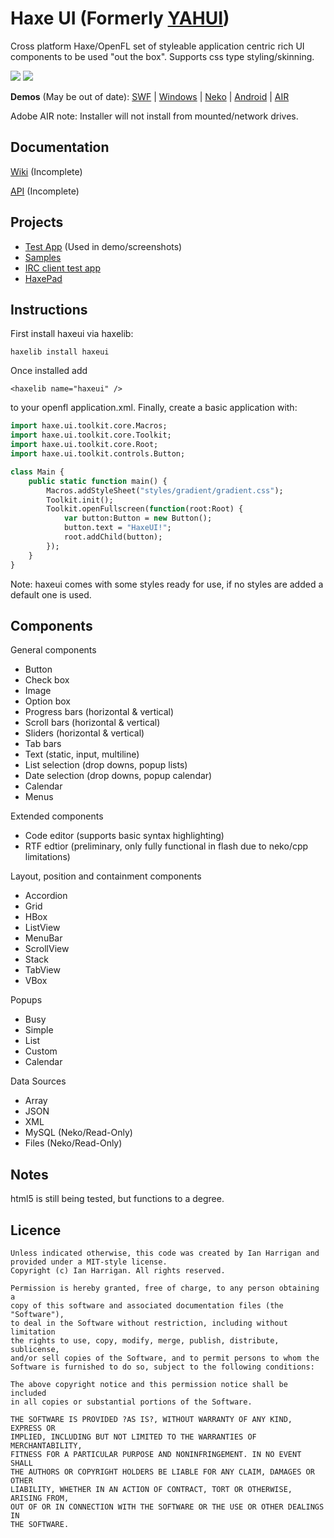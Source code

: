 Haxe UI (Formerly <a href="https://github.com/ianharrigan/yahui">YAHUI</a>)
================================
Cross platform Haxe/OpenFL set of styleable application centric rich UI components to be used "out the box". Supports css type styling/skinning.

<img src="https://raw.github.com/ianharrigan/haxeui-test-app/master/docs/screenshots/main.jpg" />
<img src="https://raw.github.com/ianharrigan/haxeui-test-app/master/docs/screenshots/extended.jpg" />

<b>Demos</b> (May be out of date): 
<a href="https://github.com/ianharrigan/haxeui-test-app/blob/master/docs/demo/haxeuitestapp.swf?raw=true">SWF</a> | 
<a href="https://github.com/ianharrigan/haxeui-test-app/blob/master/docs/demo/windows/haxeuitestapp.zip?raw=true">Windows</a> | 
<a href="https://github.com/ianharrigan/haxeui-test-app/blob/master/docs/demo/neko/haxeuitestapp.zip?raw=true">Neko</a> | 
<a href="https://github.com/ianharrigan/haxeui-test-app/blob/master/docs/demo/android/haxeuitestapp.apk?raw=true">Android</a> |
<a href="https://github.com/ianharrigan/haxeui-test-app/blob/master/docs/demo/air/haxeuitestapp.air?raw=true">AIR</a>

Adobe AIR  note: Installer will not install from mounted/network drives.

Documentation
-------------------------
<a href="https://github.com/ianharrigan/haxeui/wiki">Wiki</a> (Incomplete)

<a href="http://haxeui.org/docs/api">API</a> (Incomplete)

Projects
-------------------------
 - <a href="https://github.com/ianharrigan/haxeui-test-app">Test App</a> (Used in demo/screenshots)
 - <a href="https://github.com/ianharrigan/haxeui/tree/master/samples">Samples</a>
 - <a href="https://github.com/ianharrigan/hui-irc-threadtest">IRC client test app</a>
 - <a href="https://github.com/ianharrigan/haxe-pad">HaxePad</a>

Instructions
-------------------------
First install haxeui via haxelib:
```
haxelib install haxeui
```

Once installed add 
```
<haxelib name="haxeui" />
```
to your openfl application.xml. Finally, create a basic application with:
	
```haxe
import haxe.ui.toolkit.core.Macros;
import haxe.ui.toolkit.core.Toolkit;
import haxe.ui.toolkit.core.Root;
import haxe.ui.toolkit.controls.Button;

class Main {
	public static function main() {
		Macros.addStyleSheet("styles/gradient/gradient.css");
		Toolkit.init();
		Toolkit.openFullscreen(function(root:Root) {
			var button:Button = new Button();
			button.text = "HaxeUI!";
			root.addChild(button);
		});
	}
}
```

Note: haxeui comes with some styles ready for use, if no styles are added a default one is used.

Components
-------------------------
General components
- Button
- Check box
- Image
- Option box
- Progress bars (horizontal & vertical)
- Scroll bars (horizontal & vertical)
- Sliders (horizontal & vertical)
- Tab bars
- Text (static, input, multiline)
- List selection (drop downs, popup lists)
- Date selection (drop downs, popup calendar)
- Calendar 
- Menus

Extended components
 - Code editor (supports basic syntax highlighting)
 - RTF edtior (preliminary, only fully functional in flash due to neko/cpp limitations)

Layout, position and containment components
- Accordion
- Grid
- HBox
- ListView
- MenuBar
- ScrollView
- Stack
- TabView
- VBox

Popups
- Busy
- Simple
- List
- Custom
- Calendar

Data Sources
- Array
- JSON
- XML
- MySQL (Neko/Read-Only)
- Files (Neko/Read-Only)

Notes
-------------------------
html5 is still being tested, but functions to a degree.


Licence
-------------------------
    Unless indicated otherwise, this code was created by Ian Harrigan and
    provided under a MIT-style license. 
    Copyright (c) Ian Harrigan. All rights reserved.

    Permission is hereby granted, free of charge, to any person obtaining a 
    copy of this software and associated documentation files (the "Software"),
    to deal in the Software without restriction, including without limitation
    the rights to use, copy, modify, merge, publish, distribute, sublicense,
    and/or sell copies of the Software, and to permit persons to whom the
    Software is furnished to do so, subject to the following conditions:

    The above copyright notice and this permission notice shall be included
    in all copies or substantial portions of the Software.

    THE SOFTWARE IS PROVIDED ?AS IS?, WITHOUT WARRANTY OF ANY KIND, EXPRESS OR
    IMPLIED, INCLUDING BUT NOT LIMITED TO THE WARRANTIES OF MERCHANTABILITY,
    FITNESS FOR A PARTICULAR PURPOSE AND NONINFRINGEMENT. IN NO EVENT SHALL 
    THE AUTHORS OR COPYRIGHT HOLDERS BE LIABLE FOR ANY CLAIM, DAMAGES OR OTHER
    LIABILITY, WHETHER IN AN ACTION OF CONTRACT, TORT OR OTHERWISE, ARISING FROM,
    OUT OF OR IN CONNECTION WITH THE SOFTWARE OR THE USE OR OTHER DEALINGS IN
    THE SOFTWARE.